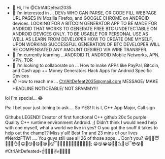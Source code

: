 - 👋 Hi, I’m @CtrlAltDefeat2035
- 👀 I’m interested in ... DEVs WHO CAN PARSE, OR CODE FILL WEBPAGE URL PAGES IN Mozilla Firefox, and GOOGLE CHROME on ANDROID devices. LOOKING FOR A BITCOIN GENERATOR APP TO BE MADE FOR ANDROID THAT WORKS TO GENERATE FREE BTC UNDETECTABLE ON ANDROID DEVICES ONLY. TO BE USABLE FOR PERSONAL USE AS WELL AS LEARN FROM DEVELOPER HOW TO CREATE ONE MYSELF, UPON WORKING SUCCESSFUL GENERATION OF BTC DEVELOPER WILL BE COMPENSATED ANY AMOUNT DESIRED VIA WIRE TRANSFER.
- 🌱 I’m currently learning ...ANDROID 11. ANDROID Mobile Networks, APN, VPN, TOR
- 💞️ I’m looking to collaborate on ... How to make APPs like PayPal, Bitcoin, and Cash app ++ Money Generators Hack Apps for Android Specific Devices
- 📫 How to reach me ... CtrlAltDefeat2035@gmail.com MESSAGE/ MAKE HEADLINE NOTICEABLE/ NOT SPAMMY!!!

<!---
CtrlAltDefeat2035/CtrlAltDefeat2035 is a ✨ special ✨ repository because its `README.md` (this file) appears on your GitHub profile.
You can click the Preview link to take a look at your changes.
---> lol I'm special... 😂

Ps: I bet your just itching to ask.... So YES! It is I, C++ App Major, Call sign

Githubs LEGEND! Creator of first functional C++ github 20x 5x purple Quality C++ runtime environment Android. ;)
Didn't think I would need help with one myself, what a world we live in yes?
O you got the snuff it takes to help out the champ?? Miss y'all!
Best 1hr and 23 mins of our lives #NerdzFTW!
.... You guys still use all 26 of those apps ... Don't you? 
😆🤟🙏😇🤥🤫🤣👌🤏🙃🤭😏💃😋🥱😪🤤😴👯💃👯💆💃👯💏👰💕🤥👰🤗;
😁😚😭😁🌚🌝🌜🌛😴😳😰🤬#CtrlAltDefeated💀☝️🖕🤙🤘✌️✊👊👋🤦😏
